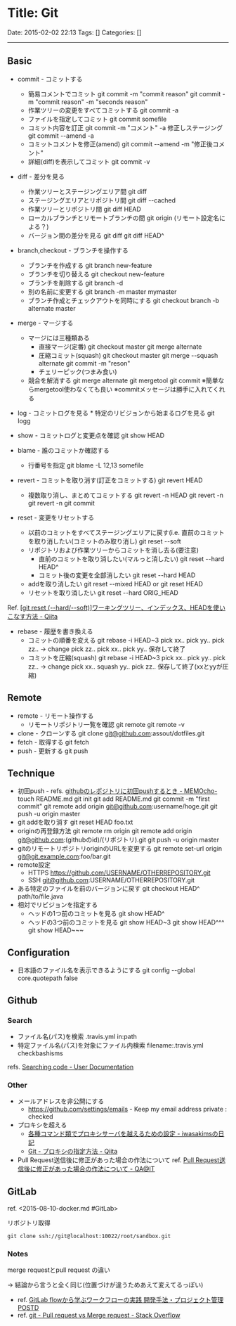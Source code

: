 # Title: Git

Date: 2015-02-02 22:13
Tags: []
Categories: []

---

## Basic

* commit - コミットする
	* 簡易コメントでコミット
			git commit -m "commit reason"
			git commit -m "commit reason" -m "seconds reason"
	* 作業ツリーの変更をすべてコミットする
			git commit -a
	* ファイルを指定してコミット
			git commit somefile
	* コミット内容を訂正
			git commit -m "コメント" -a
			修正しステージング
			git commit --amend -a
	* コミットコメントを修正(amend)
			git commit --amend -m "修正後コメント"
	* 詳細(diff)を表示してコミット
			git commit -v

* diff - 差分を見る
	* 作業ツリーとステージングエリア間
			git diff
	* ステージングエリアとリポジトリ間
			git diff --cached
	* 作業ツリーとリポジトリ間
			git diff HEAD
	* ローカルブランチとリモートブランチの間
			git origin (リモート設定名による？)
	* バージョン間の差分を見る
			git diff <revision>
			git diff HEAD^

* branch,checkout - ブランチを操作する
	* ブランチを作成する
			git branch new-feature
	* ブランチを切り替える
			git checkout new-feature
	* ブランチを削除する
			git branch -d <branchname>
	* 別の名前に変更する
			git branch -m master mymaster
	* ブランチ作成とチェックアウトを同時にする
			git checkout branch -b alternate master

* merge - マージする
	* マージには三種類ある
		* 直接マージ(定番)
				git checkout master
				git merge alternate
		* 圧縮コミット(squash)
				git checkout master
				git merge --squash alternate
				git commit -m "reson"
		* チェリーピック(つまみ食い)
	* 競合を解消する
			git merge alternate
			git mergetool
			git commit
			※簡単ならmergetool使わなくても良い
			※commitメッセージは勝手に入れてくれる

* log - コミットログを見る
		* 特定のリビジョンから始まるログを見る
				git logg <revision>

* show - コミットログと変更点を確認
		git show HEAD

* blame - 誰のコミットか確認する
	* 行番号を指定
			git blame -L 12,13 somefile

* revert - コミットを取り消す(訂正をコミットする)
		git revert HEAD
	* 複数取り消し、まとめてコミットする
			git revert -n HEAD
			git revert -n <rev>
			git revert -n <rev>
			git commit

* reset - 変更をリセットする
	* 以前のコミットをすべてステージングエリアに戻す(i.e. 直前のコミットを取り消したい(コミットのみ取り消し)
			git reset --soft
	* リポジトリおよび作業ツリーからコミットを消し去る(要注意)
		* 直前のコミットを取り消したい(マルっと消したい)
				git reset --hard HEAD^
		* コミット後の変更を全部消したい
				git reset --hard HEAD
	* addを取り消したい
			git reset --mixed HEAD
			or
			git reset HEAD
	* リセットを取り消したい
			git reset --hard ORIG_HEAD

Ref. [\[git reset (--hard/--soft)\]ワーキングツリー、インデックス、HEADを使いこなす方法 - Qiita](http://qiita.com/shuntaro_tamura/items/db1aef9cf9d78db50ffe)

* rebase - 履歴を書き換える
	* コミットの順番を変える
			git rebase -i HEAD~3
			pick xx..
			pick yy..
			pick zz..
			-> change
			pick zz..
			pick xx..
			pick yy..
			保存して終了
	* コミットを圧縮(squash)
			git rebase -i HEAD~3
			pick xx..
			pick yy..
			pick zz..
			-> change
			pick xx..
			squash yy..
			pick zz..
			保存して終了(xxとyyが圧縮)

## Remote

* remote - リモート操作する
	* リモートリポジトリ一覧を確認
			git remote
			git remote -v
* clone - クローンする
		git clone git@github.com:assout/dotfiles.git
* fetch - 取得する
		git fetch
* push - 更新する
		git push

## Technique

* 初回push - refs. [githubのレポジトリに初回pushするとき - MEMOcho-](http://jsapachehtml.hatenablog.com/entry/2014/03/14/205721)
		touch README.md
		git init
		git add README.md
		git commit -m "first commit"
		git remote add origin git@github.com:username/hoge.git
		git push -u origin master
* git addを取り消す
		git reset HEAD foo.txt
* originの再登録方法
		git remote rm origin
		git remote add origin git@github.com:(githubのid)/(リポジトリ).git
		git push -u origin master
* gitのリモートリポジトリoriginのURLを変更する
		git remote set-url origin git@git.example.com:foo/bar.git
* remote設定
	* HTTPS
			<https://github.com/USERNAME/OTHERREPOSITORY.git>
	* SSH
			git@github.com:USERNAME/OTHERREPOSITORY.git
* ある特定のファイルを前のバージョンに戻す
		git checkout HEAD^ path/to/file.java
* 相対でリビジョンを指定する
	* ヘッドの1つ前のコミットを見る
			git show HEAD^
	* ヘッドの3つ前のコミットを見る
			git show HEAD~3
			git show HEAD^^^
			git show HEAD~~~

## Configuration

* 日本語のファイル名を表示できるようにする
		git config --global core.quotepath false

## Github

### Search

* ファイル名(パス)を検索
		.travis.yml in:path
* 特定ファイル名(パス)を対象にファイル内検索
		filename:.travis.yml checkbashisms

refs. [Searching code - User Documentation](https://help.github.com/articles/searching-code/)

### Other

* メールアドレスを非公開にする
	* <https://github.com/settings/emails> - Keep my email address private : checked
* プロキシを超える
	* [各種コマンド類でプロキシサーバを越えるための設定 - iwasakimsの日記](http://d.hatena.ne.jp/iwasakims/touch/20120726/1343322297)
	* [Git - プロキシの指定方法 - Qiita](http://qiita.com/tunepolo/items/296c2639e0b750de41c6)
* Pull Request送信後に修正があった場合の作法について
	ref. [Pull Request送信後に修正があった場合の作法について - QA@IT](http://qa.atmarkit.co.jp/q/2894)

## GitLab

ref. <2015-08-10-docker.md #GitLab>

リポジトリ取得

	git clone ssh://git@localhost:10022/root/sandbox.git

### Notes

merge requestとpull request の違い

-> 結論から言うと全く同じ(位置づけが違うためあえて変えてるっぽい)

* ref. [GitLab flowから学ぶワークフローの実践 開発手法・プロジェクト管理 POSTD](http://postd.cc/gitlab-flow/)
* ref. [git - Pull request vs Merge request - Stack Overflow](http://stackoverflow.com/questions/22199432/pull-request-vs-merge-request)
